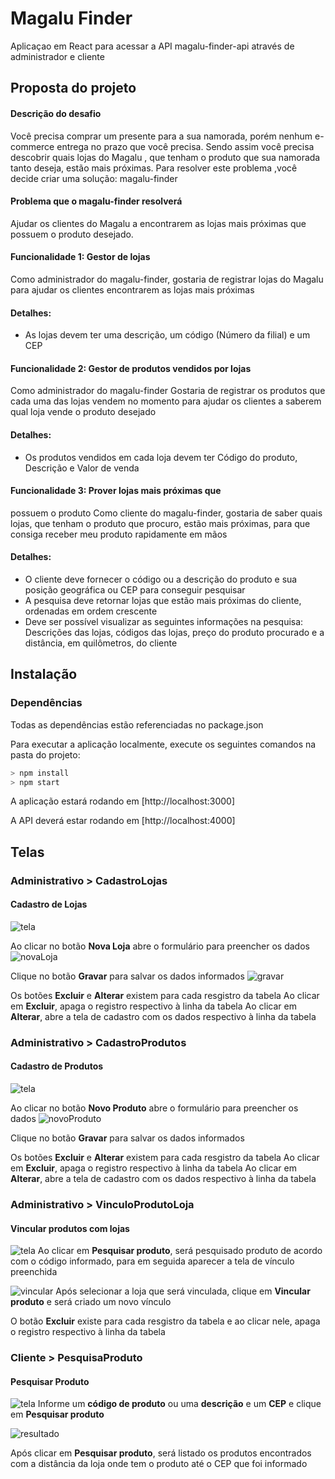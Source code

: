 # Magalu Finder

Aplicaçao em React para acessar a API magalu-finder-api através de administrador e cliente

## Proposta do projeto
#### Descrição do desafio
Você precisa comprar um presente para a sua namorada, porém nenhum
e-commerce entrega no prazo que você precisa. Sendo assim você precisa
descobrir quais lojas do Magalu , que tenham o produto que sua namorada tanto
deseja, estão mais próximas. Para resolver este problema ,você decide criar uma
solução: magalu-finder

#### Problema que o magalu-finder resolverá
Ajudar os clientes do Magalu a encontrarem as lojas mais próximas que possuem o
produto desejado.

#### Funcionalidade 1: Gestor de lojas
Como administrador do magalu-finder, gostaria de registrar lojas do Magalu para ajudar os clientes encontrarem as lojas mais próximas
#### Detalhes:
 * As lojas devem ter uma descrição, um código (Número da filial) e um CEP

#### Funcionalidade 2: Gestor de produtos vendidos por lojas
Como administrador do magalu-finder
Gostaria de registrar os produtos que cada uma das lojas vendem no momento para ajudar os clientes a saberem qual loja vende o produto desejado
#### Detalhes:
* Os produtos vendidos em cada loja devem ter Código do produto, Descrição e Valor de venda

#### Funcionalidade 3: Prover lojas mais próximas que
possuem o produto
Como cliente do magalu-finder, gostaria de saber quais lojas, que tenham o produto que procuro, estão mais próximas, para que consiga receber meu produto rapidamente em mãos
#### Detalhes:
* O cliente deve fornecer o código ou a descrição do produto e sua posição geográfica ou CEP para conseguir pesquisar
* A pesquisa deve retornar lojas que estão mais próximas do cliente,
ordenadas em ordem crescente
* Deve ser possível visualizar as seguintes informações na pesquisa:
Descrições das lojas, códigos das lojas, preço do produto procurado e a
distância, em quilômetros, do cliente

## Instalação

### Dependências
Todas as dependências estão referenciadas no package.json

Para executar a aplicação localmente, execute os seguintes comandos na pasta do projeto:

``` javascript
> npm install
> npm start
```
A aplicação estará rodando em [http://localhost:3000]

A API deverá estar rodando em [http://localhost:4000]

## Telas

### Administrativo > CadastroLojas
#### Cadastro de Lojas
![tela](https://raw.githubusercontent.com/kairoLamarca/magalu-finder/master/public/screenshots/adm_cadastro_lojas.png)

Ao clicar no botão **Nova Loja** abre o formulário para preencher os dados
![novaLoja](https://raw.githubusercontent.com/kairoLamarca/magalu-finder/master/public/screenshots/adm_cadastro_lojas_novaloja.png)

Clique no botão **Gravar** para salvar os dados informados
![gravar](https://raw.githubusercontent.com/kairoLamarca/magalu-finder/master/public/screenshots/adm_cadastro_lojas_gravar.png)

Os botões **Excluir** e **Alterar** existem para cada resgistro da tabela
Ao clicar em **Excluir**, apaga o registro respectivo à linha da tabela
Ao clicar em **Alterar**, abre a tela de cadastro com os dados respectivo à linha da tabela 

### Administrativo > CadastroProdutos
#### Cadastro de Produtos
![tela](https://raw.githubusercontent.com/kairoLamarca/magalu-finder/master/public/screenshots/adm_cadastro_produtos.png)

Ao clicar no botão **Novo Produto** abre o formulário para preencher os dados
![novoProduto](https://raw.githubusercontent.com/kairoLamarca/magalu-finder/master/public/screenshots/adm_cadastro_produtos_novoproduto.png)

Clique no botão **Gravar** para salvar os dados informados

Os botões **Excluir** e **Alterar** existem para cada resgistro da tabela
Ao clicar em **Excluir**, apaga o registro respectivo à linha da tabela
Ao clicar em **Alterar**, abre a tela de cadastro com os dados respectivo à linha da tabela 

### Administrativo > VinculoProdutoLoja
#### Vincular produtos com lojas
![tela](https://raw.githubusercontent.com/kairoLamarca/magalu-finder/master/public/screenshots/adm_vinculo.png)
Ao clicar em **Pesquisar produto**, será pesquisado produto de acordo com o código informado, para em seguida aparecer a tela de vínculo preenchida

![vincular](https://raw.githubusercontent.com/kairoLamarca/magalu-finder/master/public/screenshots/adm_vinculo_vincular.png)
Após selecionar a loja que será vinculada, clique em **Vincular produto** e será criado um novo vínculo

O botão **Excluir** existe para cada resgistro da tabela e ao clicar nele, apaga o registro respectivo à linha da tabela

### Cliente > PesquisaProduto
#### Pesquisar Produto
![tela](https://raw.githubusercontent.com/kairoLamarca/magalu-finder/master/public/screenshots/cliente_pesquisar.png)
Informe um **código de produto** ou  uma **descrição** e um **CEP** e clique em **Pesquisar produto**

![resultado](https://raw.githubusercontent.com/kairoLamarca/magalu-finder/master/public/screenshots/cliente_pesquisar_resultado.png)

Após clicar em **Pesquisar produto**, será listado os produtos encontrados com a distância da loja onde tem o produto até o CEP que foi informado